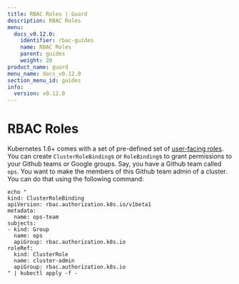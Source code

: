```yaml
---
title: RBAC Roles | Guard
description: RBAC Roles
menu:
  docs_v0.12.0:
    identifier: rbac-guides
    name: RBAC Roles
    parent: guides
    weight: 20
product_name: guard
menu_name: docs_v0.12.0
section_menu_id: guides
info:
  version: v0.12.0
---
```


# RBAC Roles

Kubernetes 1.6+ comes with a set of pre-defined set of [user-facing roles](https://kubernetes.io/docs/admin/authorization/rbac/#user-facing-roles). You can create `ClusterRoleBinding`s or `RoleBinding`s to grant permissions to your Github teams or Google groups. Say, you have a Github team called `ops`. You want to make the members of this Github team admin of a cluster. You can do that using the following command:

```console
echo "
kind: ClusterRoleBinding
apiVersion: rbac.authorization.k8s.io/v1beta1
metadata:
  name: ops-team
subjects:
- kind: Group
  name: ops
  apiGroup: rbac.authorization.k8s.io
roleRef:
  kind: ClusterRole
  name: cluster-admin
  apiGroup: rbac.authorization.k8s.io
" | kubectl apply -f -
```
